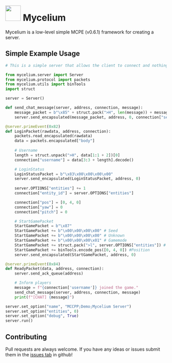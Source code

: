 # <img src="https://i.imgur.com/nUevR7C.png" width="48" height="48"/> Mycelium 

Mycelium is a low-level simple MCPE (v0.6.1) framework for creating a server.

## Simple Example Usage

```python
# This is a simple server that allows the client to connect and nothing else

from mycelium.server import Server
from mycelium.protocol import packets
from mycelium.utils import binTools
import struct

server = Server()

def send_chat_message(server, address, connection, message):
    message_packet = b"\x85" + struct.pack(">H", len(message)) + message.encode()    
    server.send_encapsulated(message_packet, address, 0, connection["sequence_order"])

@server.primeEvent(0x82)
def LoginPacket(rawdata, address, connection):
    packets.read_encapsulated(rawdata)
    data = packets.encapsulated["body"]
    
    # Username
    length = struct.unpack(">H", data[1:1 + 2])[0]
    connection["username"] = data[3:3 + length].decode()

    # LoginStatus
    LoginStatusPacket = b"\x83\x00\x00\x00\x00"
    server.send_encapsulated(LoginStatusPacket, address, 0)
    
    server.OPTIONS["entities"] += 1
    connection["entity_id"] = server.OPTIONS["entities"]

    connection["pos"] = [0, 4, 0]
    connection["yaw"] = 0
    connection["pitch"] = 0

    # StartGamePacket
    StartGamePacket = b"\x87"
    StartGamePacket += b"\x00\x00\x00\x00" # Seed
    StartGamePacket += b"\x00\x00\x00\x00" # Unknown
    StartGamePacket += b"\x00\x00\x00\x01" # Gamemode
    StartGamePacket += struct.pack(">l", server.OPTIONS["entities"]) # EntityID
    StartGamePacket += binTools.encode_pos([0, 4, 0]) #Position
    server.send_encapsulated(StartGamePacket, address, 0)

@server.primeEvent(0x84)
def ReadyPacket(data, address, connection):
    server.send_ack_queue(address)

    # Inform players
    message = f"{connection['username']} joined the game."
    send_chat_message(server, address, connection, message)
    print(f"[CHAT] {message}")

server.set_option("name", "MCCPP;Demo;Mycelium Server")
server.set_option("entities", 0)
server.set_option("debug", True)
server.run()
```

## Contributing
Pull requests are always welcome. 
If you have any ideas or issues submit them in the [issues tab](https://github.com/MCPI-Revival/Mycelium/issues) in github!

